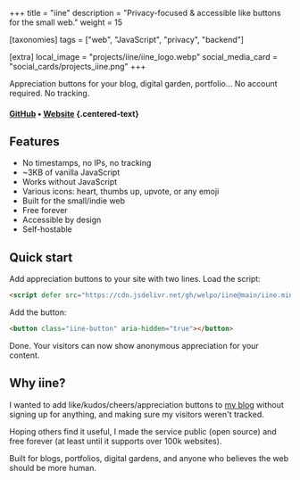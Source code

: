 +++
title = "iine"
description = "Privacy-focused & accessible like buttons for the small web."
weight = 15

[taxonomies]
tags = ["web", "JavaScript", "privacy", "backend"]

[extra]
local_image = "projects/iine/iine_logo.webp"
social_media_card = "social_cards/projects_iine.png"
+++

Appreciation buttons for your blog, digital garden, portfolio… No account required. No tracking.

#### [GitHub](https://github.com/welpo/iine) • [Website](https://iine.to) {.centered-text}

## Features

- No timestamps, no IPs, no tracking
- ~3KB of vanilla JavaScript
- Works without JavaScript
- Various icons: heart, thumbs up, upvote, or any emoji
- Built for the small/indie web
- Free forever
- Accessible by design
- Self-hostable

## Quick start

Add appreciation buttons to your site with two lines. Load the script:

```html
<script defer src="https://cdn.jsdelivr.net/gh/welpo/iine@main/iine.min.js"></script>
```

Add the button:

```html
<button class="iine-button" aria-hidden="true"></button>
```

Done. Your visitors can now show anonymous appreciation for your content.

## Why iine?

I wanted to add like/kudos/cheers/appreciation buttons to [my blog](https://osc.garden) without signing up for anything, and making sure my visitors weren't tracked.

Hoping others find it useful, I made the service public (open source) and free forever (at least until it supports over 100k websites).

Built for blogs, portfolios, digital gardens, and anyone who believes the web should be more human.
